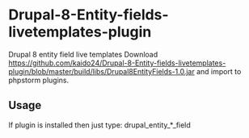# Drupal-8-Entity-fields-livetemplates-plugin
Drupal 8 entity field live templates
Download https://github.com/kaido24/Drupal-8-Entity-fields-livetemplates-plugin/blob/master/build/libs/Drupal8EntityFields-1.0.jar and import to phpstorm plugins.
## Usage
If plugin is installed then just type: drupal_entity_*_field

